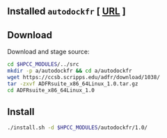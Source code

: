 ## Installed `autodockfr` [ [URL](https://ccsb.scripps.edu/adfr/) ]  

## Download

Download and stage source:

```bash
cd $HPCC_MODULES/../src
mkdir -p a/autodockfr && cd a/autodockfr
wget https://ccsb.scripps.edu/adfr/download/1038/
tar -zxvf ADFRsuite_x86_64Linux_1.0.tar.gz
cd ADFRsuite_x86_64Linux_1.0
```

## Install

```sh
./install.sh -d $HPCC_MODULES/autodockfr/1.0/
```



